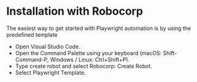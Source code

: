 # Installation with Robocorp

The easiest way to get started with Playwright automation is by using the predefined template

- Open Visual Studio Code.
- Open the Command Palette using your keyboard (macOS: Shift-Command-P, Windows / Linux: Ctrl+Shift+P).
- Type create robot and select Robocorp: Create Robot.
- Select Playwright Template.

